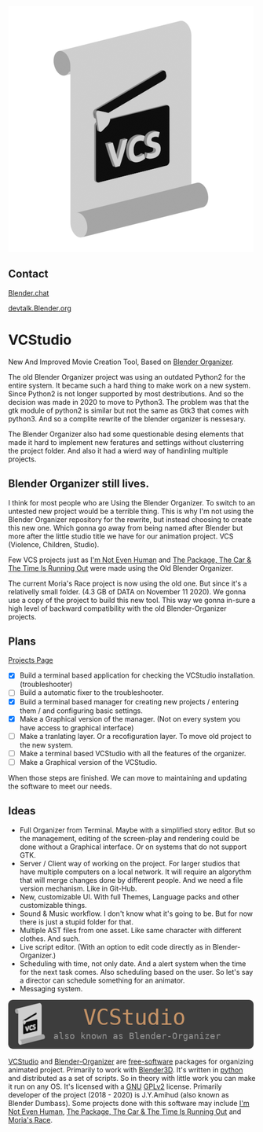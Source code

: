 ![BLENDER-ORGANIZER](icon.png)

## Contact
[Blender.chat](https://blender.chat/channel/blenderorganizer_vcstudio)

[devtalk.Blender.org](https://devtalk.blender.org/t/blender-organizer-vcstudio-organization-of-the-projects)

# VCStudio

New And Improved Movie Creation Tool, Based on [Blender Organizer](https://github.com/JYamihud/blender-organizer).

The old Blender Organizer project was using an outdated Python2 for the entire system.
It became such a hard thing to make work on a new system. Since Python2 is not longer supported by most destributions. And so the decision was made in 2020 to move to Python3. The problem was that the gtk module of python2 is similar but not the same as Gtk3 that comes with python3. And so a complite rewrite of the blender organizer is nessesary.

The Blender Organizer also had some questionable desing elements that made it hard to implement new feratures and settings without clusterring the project folder. And also it had a wierd way of handinling multiple projects.

## Blender Organizer still lives.
I think for most people who are Using the Blender Organizer. To switch to an untested new project would be a terrible thing. This is why I'm not using the Blender Organizer repository for the rewrite, but instead choosing to create this new one. Which gonna go away from being named after Blender but more after the little studio title we have for our animation project. VCS (Violence, Children, Studio).

Few VCS projects just as [I'm Not Even Human](https://open.lbry.com/@VCS:7/Imnotevenhumanshortfilm:3?r=HnvEmZbrkAHCcWf7PDVzShfp4xafcBMW) and [The Package, The Car & The Time Is Running Out](https://open.lbry.com/@VCS:7/ThePackageTheCarAndTheTimeIsRunningOut:3?r=HnvEmZbrkAHCcWf7PDVzShfp4xafcBMW) were made using the Old Blender Organizer. 

The current Moria's Race project is now using the old one. But since it's a relativelly small folder. (4.3 GB of DATA on November 11 2020). We gonna use a copy of the project to build this new tool. This way we gonna in-sure a high level of backward compatibility with the old Blender-Organizer projects.

## Plans

[Projects Page](https://github.com/JYamihud/VCStudio/projects)

- [x] Build a terminal based application for checking the VCStudio installation. (troubleshooter)
- [ ] Build a automatic fixer to the troubleshooter.
- [x] Build a terminal based manager for creating new projects / entering them / and configuring basic settings.
- [x] Make a Graphical version of the manager. (Not on every system you have access to graphical interface)
- [ ] Make a tranlating layer. Or a recofiguration layer. To move old project to the new system.
- [ ] Make a terminal based VCStudio with all the features of the organizer.
- [ ] Make a Graphical version of the VCStudio.

When those steps are finished. We can move to maintaining and updating the software to meet our needs.

## Ideas

* Full Organizer from Terminal. Maybe with a simplified story editor. But so the management, editing of the screen-play and rendering could be done without a Graphical interface. Or on systems that do not support GTK.
* Server / Client way of working on the project. For larger studios that have multiple computers on a local network. It will require an algorythm that will merge changes done by different people. And we need a file version mechanism. Like in Git-Hub.
* New, customizable UI. With full Themes, Language packs and other customizable things.
* Sound & Music workflow. I don't know what it's going to be. But for now there is just a stupid folder for that.
* Multiple AST files from one asset. Like same character with different clothes. And such.
* Live script editor. (With an option to edit code directly as in Blender-Organizer.)
* Scheduling with time, not only date. And a alert system when the time for the next task comes. Also scheduling based on the user. So let's say a director can schedule something for an animator.
* Messaging system.


![](https://raw.githubusercontent.com/JYamihud/updates-manager/master/vcstudio/vcstudio_banner.png)

[VCStudio](https://github.com/JYamihud/VCStudio) and [Blender-Organizer](https://github.com/JYamihud/blender-organizer) are [free-software](https://www.fsf.org/) packages for organizing animated project. Primarily to work with [Blender3D](https://www.blender.org/). It's written in [python](https://www.python.org/) and distributed as a set of scripts. So in theory with little work you can make it run on any OS. It's licensed with a [GNU](https://www.gnu.org/) [GPLv2](https://www.gnu.org/licenses/licenses.html#GPL) license. Primarily developer of the project (2018 - 2020) is J.Y.Amihud (also known as Blender Dumbass). Some projects done with this software may include [I'm Not Even Human](https://open.lbry.com/@VCS:7/Imnotevenhumanshortfilm:3?r=GLhXoQ3zcpvm6rzd9Z6dAyasTpmk1FUY), [The Package, The Car & The Time Is Running Out](https://open.lbry.com/@VCS:7/ThePackageTheCarAndTheTimeIsRunningOut:3?r=GLhXoQ3zcpvm6rzd9Z6dAyasTpmk1FUY) and [Moria's Race](https://t.me/moriasrace).
